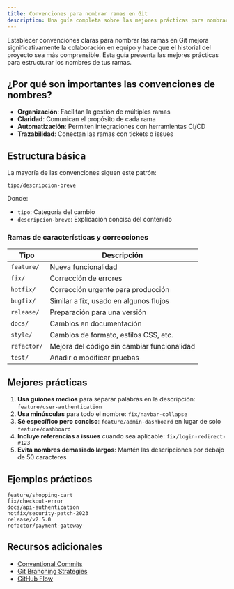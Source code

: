```yaml
---
title: Convenciones para nombrar ramas en Git
description: Una guía completa sobre las mejores prácticas para nombrar ramas en Git.
---
```


Establecer convenciones claras para nombrar las ramas en Git mejora significativamente la colaboración en equipo y hace que el historial del proyecto sea más comprensible. Esta guía presenta las mejores prácticas para estructurar los nombres de tus ramas.

## ¿Por qué son importantes las convenciones de nombres?

- **Organización**: Facilitan la gestión de múltiples ramas
- **Claridad**: Comunican el propósito de cada rama
- **Automatización**: Permiten integraciones con herramientas CI/CD
- **Trazabilidad**: Conectan las ramas con tickets o issues

## Estructura básica

La mayoría de las convenciones siguen este patrón:

```
tipo/descripcion-breve
```

Donde:
- `tipo`: Categoría del cambio
- `descripcion-breve`: Explicación concisa del contenido

### Ramas de características y correcciones

| Tipo | Descripción |
|------|-------------|
| `feature/` | Nueva funcionalidad |
| `fix/` | Corrección de errores |
| `hotfix/` | Corrección urgente para producción |
| `bugfix/` | Similar a fix, usado en algunos flujos |
| `release/` | Preparación para una versión |
| `docs/` | Cambios en documentación |
| `style/` | Cambios de formato, estilos CSS, etc. |
| `refactor/` | Mejora del código sin cambiar funcionalidad |
| `test/` | Añadir o modificar pruebas |

## Mejores prácticas

1. **Usa guiones medios** para separar palabras en la descripción: `feature/user-authentication`
2. **Usa minúsculas** para todo el nombre: `fix/navbar-collapse`
3. **Sé específico pero conciso**: `feature/admin-dashboard` en lugar de solo `feature/dashboard`
4. **Incluye referencias a issues** cuando sea aplicable: `fix/login-redirect-#123`
5. **Evita nombres demasiado largos**: Mantén las descripciones por debajo de 50 caracteres

## Ejemplos prácticos

```
feature/shopping-cart
fix/checkout-error
docs/api-authentication
hotfix/security-patch-2023
release/v2.5.0
refactor/payment-gateway
```

## Recursos adicionales

- [Conventional Commits](https://www.conventionalcommits.org/)
- [Git Branching Strategies](https://nvie.com/posts/a-successful-git-branching-model/)
- [GitHub Flow](https://guides.github.com/introduction/flow/)